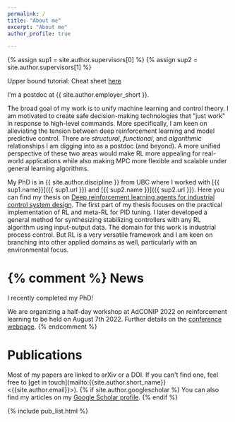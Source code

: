 ```yaml
---
permalink: /
title: "About me"
excerpt: "About me"
author_profile: true

---
```

{% assign sup1 = site.author.supervisors[0] %}
{% assign sup2 = site.author.supervisors[1] %}

Upper bound tutorial: Cheat sheet [here](https://nplawrence.com/assets/misc/cheat_sheet.pdf)


I'm a postdoc at {{ site.author.employer_short }}.


The broad goal of my work is to unify machine learning and control theory.
I am motivated to create safe decision-making technologies that "just work" in response to high-level commands.
More specifically, I am keen on alleviating the tension between deep reinforcement learning and model predictive control.
There are *structural*, *functional*, and *algorithmic* relationships I am digging into as a postdoc (and beyond).
A more unified perspective of these two areas would make RL more appealing for real-world applications while also making MPC more flexible and scalable under general learning algorithms.


My PhD is in {{ site.author.discipline }} from UBC where I worked with [{{ sup1.name}}]({{ sup1.url }}) and [{{ sup2.name }}]({{ sup2.url }}).
Here you can find my thesis on [Deep reinforcement learning agents for industrial control system design](https://open.library.ubc.ca/collections/24/items/1.0430547).
The first part of my thesis focuses on the practical implementation of RL and meta-RL for PID tuning.
I later developed a general method for synthesizing stabilizing controllers with any RL algorithm using input-output data.
The domain for this work is industrial process control.
But RL is a very versatile framework and I am keen on branching into other applied domains as well, particularly with an environmental focus.

{% comment %}
News
======

I recently completed my PhD!

We are organizing a half-day workshop at AdCONIP 2022 on reinforcement learning to be held on August 7th 2022. Further details on the [conference webpage](https://adconip2022.org/workshops/#workshop-2-making-reinforcement-learning-a-practical-technology-for-industrial-control).
{% endcomment %}

Publications
======

Most of my papers are linked to arXiv or a DOI. If you can't find one, feel free to [get in touch](mailto:{{site.author.short_name}} <{{site.author.email}}>). {% if site.author.googlescholar %} You can also find my articles on my [Google Scholar profile]({{site.author.googlescholar}}).
{% endif %}

{% include pub_list.html %}

